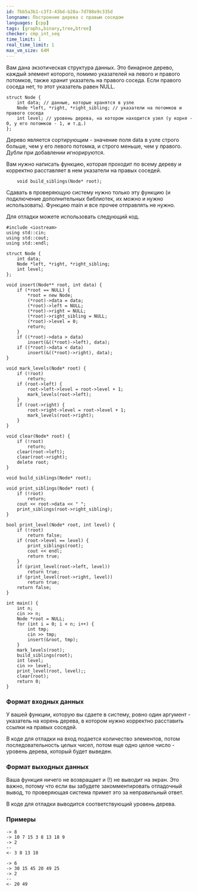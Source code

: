 ```yaml
---
id: 7bb5a3b1-c3f3-43bd-b28a-7d788e9c335d
longname: Построение дерева с правым соседом
languages: [cpp]
tags: [graphs,binary,tree,btree]
checker: cmp_int_seq
time_limit: 1
real_time_limit: 1
max_vm_size: 64M
---
```


Вам дана экзотическая структура данных. Это бинарное дерево, каждый элемент которого, помимо указателей на левого и правого потомков, также хранит указатель на правого соседа. Если правого соседа нет, то этот указатель равен NULL.

	struct Node {
	    int data; // данные, которые хранятся в узле
	    Node *left, *right, *right_sibling; // указатели на потомков и правого соседа
	    int level; // уровень дерева, на котором находится узел (у корня - 0, у его потомков - 1, и т.д.)
	};

Дерево является сортирующим - значение поля data в узле строго больше, чем у его левого потомка, и строго меньше, чем у правого. Дубли при добавлении игнорируются.

Вам нужно написать функцию, которая проходит по всему дереву и корректно расставляет в нем указатели на правых соседей. 

        void build_siblings(Node* root); 

Сдавать в проверяющую систему нужно только эту функцию (и подключение дополнительных библиотек, их можно и нужно использовать). Функцию main и все прочее отправлять не нужно.

Для отладки можете использовать следующий код.

	#include <iostream>
	using std::cin;
	using std::cout;
	using std::endl;
	
	struct Node {
	    int data;
	    Node *left, *right, *right_sibling;
	    int level;
	};
	
	void insert(Node** root, int data) {
	    if (*root == NULL) {
	        *root = new Node;
	        (*root)->data = data;
	        (*root)->left = NULL;
	        (*root)->right = NULL;
	        (*root)->right_sibling = NULL;
	        (*root)->level = 0;
	        return;
	    }
	    if ((*root)->data > data)
	        insert(&((*root)->left), data);
	    if ((*root)->data < data)
	        insert(&((*root)->right), data);
	}
	
	void mark_levels(Node* root) {
	    if (!root)
	        return;
	    if (root->left) {
	        root->left->level = root->level + 1;
	        mark_levels(root->left);
	    }
	    if (root->right) {
	        root->right->level = root->level + 1;
	        mark_levels(root->right);
	    }
	}
	
	void clear(Node* root) {
	    if (!root)
	        return;
	    clear(root->left);
	    clear(root->right);
	    delete root;
	}
	
	void build_siblings(Node* root);
	
	void print_siblings(Node* root) {
	    if (!root)
	        return;
	    cout << root->data << " ";
	    print_siblings(root->right_sibling);
	}
	
	bool print_level(Node* root, int level) {
	    if (!root)
	        return false;
	    if (root->level == level) {
	        print_siblings(root);
	        cout << endl;
	        return true;
	    }
	    if (print_level(root->left, level))
	        return true;
	    if (print_level(root->right, level))
	        return true;
	    return false;
	}
	
	int main() {
	    int n;
	    cin >> n;
	    Node *root = NULL;
	    for (int i = 0; i < n; i++) {
	        int tmp;
	        cin >> tmp;
	        insert(&root, tmp);
	    }
	    mark_levels(root);
	    build_siblings(root);
	    int level;
	    cin >> level;
	    print_level(root, level);;
	    clear(root);
	    return 0;
	}


### Формат входных данных

У вашей функции, которую вы сдаете в систему, ровно один аргумент - указатель на корень дерева, в котором нужно корректно расставить ссылки на правых соседей.

В коде для отладки на вход подается количество элементов, потом последовательность целых чисел, потом еще одно целое число - уровень дерева, который будет выведен.

### Формат выходных данных

Ваша функция ничего не возвращает и (!) не выводит на экран. Это важно, потому что если вы забудете закомментировать отладочный вывод, то проверяющая система примет это за неправильный ответ.

В коде для отладки выводится соответствующий уровень дерева.

### Примеры

```
-> 8
-> 10 7 15 3 8 13 18 9
-> 2
--
<- 3 8 13 18
```

```
-> 6
-> 30 15 45 20 49 25
-> 2
--
<- 20 49
```
